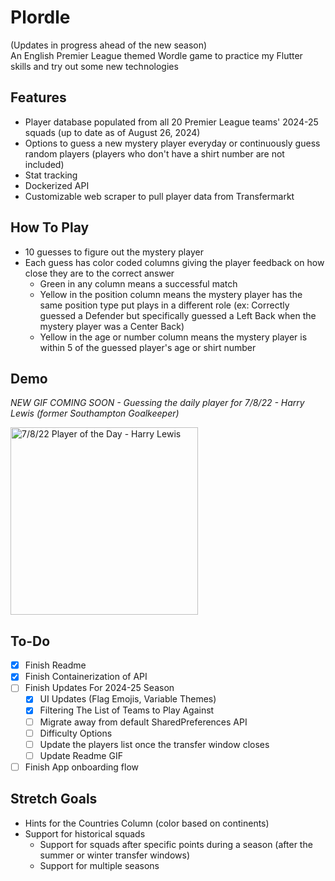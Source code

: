 # Plordle
(Updates in progress ahead of the new season) <br>
An English Premier League themed Wordle game to practice my Flutter skills and try out some new technologies

## Features
- Player database populated from all 20 Premier League teams' 2024-25 squads (up to date as of August 26, 2024)
- Options to guess a new mystery player everyday or continuously guess random players (players who don't have a shirt number are not included)
- Stat tracking
- Dockerized API
- Customizable web scraper to pull player data from Transfermarkt


## How To Play
- 10 guesses to figure out the mystery player
- Each guess has color coded columns giving the player feedback on how close they are to the correct answer
    - Green in any column means a successful match
    - Yellow in the position column means the mystery player has the same position type put plays in a different role (ex: Correctly guessed a Defender but specifically guessed a Left Back when the mystery player was a Center Back)
    - Yellow in the age or number column means the mystery player is within 5 of the guessed player's age or shirt number

## Demo
*NEW GIF COMING SOON  - Guessing the daily player for 7/8/22 - Harry Lewis (former Southampton Goalkeeper)*
  

<img alt="7/8/22 Player of the Day -  Harry Lewis" src = "./readme-gifs/plordleDemoGif.gif" width = 300>
  



## To-Do
- [x] Finish Readme
- [x] Finish Containerization of API
- [ ] Finish Updates For 2024-25 Season
    - [x] UI Updates (Flag Emojis, Variable Themes)
    - [x] Filtering The List of Teams to Play Against
    - [ ] Migrate away from default SharedPreferences API
    - [ ] Difficulty Options 
    - [ ] Update the players list once the transfer window closes
    - [ ] Update Readme GIF
- [ ] Finish App onboarding flow

## Stretch Goals
- Hints for the Countries Column (color based on continents)
- Support for historical squads 
    - Support for squads after specific points during a season (after the summer or winter transfer windows)
    - Support for multiple seasons
